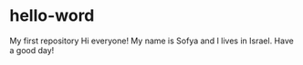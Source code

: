 # hello-word
My first repository
Hi everyone! My name is Sofya and I lives in Israel. Have a good day!
